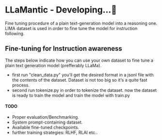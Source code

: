 # LLaMantic - Developing...🚧

Fine tuning procedure of a plain text-generation model into a reasoning one.
LIMA dataset is used in order to fine tune the model for instruction following.

## Fine-tuning for Instruction awareness
The steps below indicate how you can use your own dataset to fine tune a plain text generation model (prefferably LLaMa).
- first run "clean_data.py" you'll get the desired format in a jsonl file with the contents of the dataset. Dataset is not too big so it's a quite fast process.
- second run tokenize.py in order to tokenize the dataset.
now the dataset is ready to train the model and train the model with train.py

#### TODO
- Proper evaluation/Benchmarking.
- System prompt-containing dataset.
- Available fine-tuned checkpoints.
- further training strategies: RLHF, RLAI etc..
